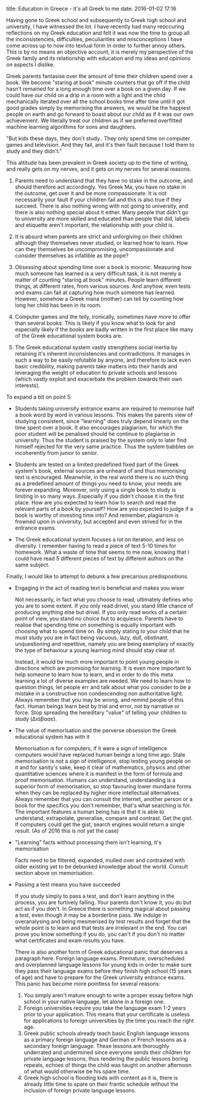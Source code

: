 title: Education in Greece - it's all Greek to me
date: 2016-01-02 17:16

Having gone to Greek school and subsequently to Greek high school and university, I have witnessed the lot. I have
recently had many reoccuring reflections on my Greek education and felt it was now the time to group
all the inconsistencies, difficulties, peculiarities and misconceptions I have come across up to now into textual form
in order to further annoy others. 
This is by no means an objective account, it is merely my perspective of the Greek family
and its relationship with education and my ideas and opinions on aspects I dislike.

Greek parents fantasise over the amount of time their children spend over a book. We become 
"staring at book" minute counters that go off if the child hasn't remained for a long
enough time over a book on a given day. If we could have
our child on a drip in a room with a light and the child mechanically iterated over all
the school books time after time until it got good grades simply by memorising the answers,
we would be the happiest people on earth and go forward to boast about our child as if it was our
own achievement. We literally treat our children as if we preferred overfitted machine learning algorithms
for sons and daughters.

"But kids these days, they don't study..
They only spend time on computer games and television. And they fail, and it's their fault because I told
them to study and they didn't."

This attitude has been prevalent in Greek society up to the time of writing, and really gets on my nerves,
and it gets on my nerves for several reasons.

1. Parents need to understand that they have no stake in the outcome, and should therefore act accordingly. Yes Greek Ma,
you have no stake in the outcome, get over it and be more compassionate.
It is not necessarily your fault if your children fail and this is also true if they succeed.
There is also nothing wrong with not going to university, and there is also nothing special about it either.
Many people that didn't go to university are more skilled and educated than people that did, labels and 
etiquette aren't important, the relationship with your child is.

2. It is absurd when parents are strict and unforgiving on their children although they themselves never studied, or
learned how to learn. How can they themselves be uncompromising, uncompassionate
and consider themselves as infallible as the pope?

3. Obsessing about spending time over a book is moronic. Measuring how much someone has learned is a very
difficult task, it is not merely a matter of counting "staring at book" minutes.
People learn different things, at different rates, from various sources.
And anyhow, even tests and exams can fail at capturing how much someone has learned. However, somehow 
a Greek mana (mother) can tell by counting how long her child has been in its room.

4. Computer games and the telly, ironically, sometimes have more to offer than several books. This is likely
if you know what to look for and especially likely if the books are badly written in the first place
like many of the Greek educational system books are.

5. The Greek educational system vastly strengthens social inertia by retaining it's inherent inconsistencies and
contradictions. It manages in such a way to be easily refutable by anyone, and therefore to lack even
basic credibility, making parents take matters into their hands
and leveraging the weight of education to private schools and lessons (which vastly exploit and exacerbate the problem towards their own interests).

To expand a bit on point 5:

* Students taking university entrance exams are required to memorise half a book word by word in various
lessons. This makes the parents view of studying consistent, since "learning" does truly depend linearly on
the time spent over a book. It also encourages plagiarism, for which the poor student will be penalised should he
continue to plagiarise in university. Thus the student is praised by the system only to later find himself rejected
for the very same practice. Thus the system babbles on incoherently from junior to senior.

* Students are tested on a limited predefined fixed part of the Greek system's book, external sources are unheard of 
and thus memorising text is encouraged.
Meanwhile, in the real world there is no such thing as a predefined amount of things you need to know,
your needs are forever expanding. Moreover, only using a single book to study is limiting in so many ways.
Especially if you didn't choose it in the first place. How are you expected to learn how to search and read
the relevant parts of a book by yourself? How are you expected to judge if a book is worthy of investing time
into? And remember, plagiarism is frowned upon in university, but accepted and even strived for in the entrance exams.

* The Greek educational system focuses a lot on iteration, and less on diversity. I remember having to read a piece
of text 5-10 times for homework. What a waste of time that seems to me now, knowing that I could have read 5 different
pieces of text by different authors on the same subject.

Finally, I would like to attempt to debunk a few precarious predispositions.

* Engaging in the act of reading text is beneficial and makes you wiser

	Not necessarily, in fact what you choose to read, ultimately defines who you are to some extent.
	If you only read drivel, you stand little chance of producing anything else but drivel. If you only 
	read works of a certain point of view, you stand no choice but to acquiesce.
	Parents have to realise that spending time on something is equally important with choosing
	what to spend time on. By simply stating to your child that he must study you are in fact being vacuous,
	lazy, dull, obstinant, unquestioning and repetitive, namely you are being exemplary of exactly the type of
	behaviour a young learning mind should stay clear of.

	Instead, it would be much more important to point young people in directions which are promising for 
	learning. It is even more important to help someone to learn how to learn, and in order to do this meta 
	learning a lot of diverse examples are needed. We need to learn how to question things, let people
	err and talk about what you consider to be a mistake in a constructive non condescending non authoritative
	light. Always remember that you may be wrong, and remind people of this fact.
	Human beings learn best by trial and error, not by narrative or force. Stop spreading
	the hereditary "value" of telling your children to study (Διάβασε).

* The value of memorisation and the perverse obsession the Greek educational system has with it

	Memorisation is for computers, if it were a sign of intelligence computers would have replaced human beings
	a long time ago. Stale memorisation is not a sign of intelligence, stop testing young people
	on it and for sanity's sake, keep it clear of mathematics, physics and other quantitative sciences where it is
	manifest in the form of formula and proof memorisation. Humans can understand, understanding is a superior form
	of memorisation, so stop favouring lower mundane forms when they can be replaced by higher more intellectual
	alternatives. Always remember that you
	can consult the internet, another person or a book for the specifics you don't remember, that's what searching
	is for. The important features a human being has is that it is able to understand, extrapolate, generalise,
	compare and contrast. Get the gist. If computers could get the gist, search engines would return a single result.
	(As of 2016 this is not yet the case)

* "Learning" facts without processing them isn't learning, it's memorisation

	Facts need to be filtered, expanded, mulled over and contrasted with older existing yet to be debunked
	knowledge about the world. Consult section above on memorisation.

* Passing a test means you have succeeded

	If you study simply to pass a test, and don't learn anything in the process, you are furtively failing.
	Your parents don't know it, you do but act as if you don't.
	In Greece there is something magical about passing a test, even though it may be a borderline pass. We
	indulge in overanalysing and being mesmerised by test results and forget that the whole point is to
	learn and that tests are irrelevant in the end. You can prove you know something if you do, you can't
	if you don't no matter what certificates and exam results you have.

	There is also another form of Greek educational panic that deserves a paragraph here.
	Foreign language exams. Premature,
	overscheduled and overplanned language lessons for young kids in order to make sure they pass
	their language exams before they finish high school (15 years of age) and have to prepare
	for the Greek university entrance exams. This panic has become more pointless for several reasons:

	1. You simply aren't mature enough to write a proper essay before high school in your native language,
	let alone in a foreign one.
	2. Foreign universities require you take the language exam 1-2 years prior to your application. This means
	that your certificate is useless for applications to foreign universities by the time you reach the right
	age.
	3. Greek public schools already teach basic English language lessons as a primary foreign language
	and German or French lessons as a secondary foreign language. These lessons are thoroughly underrated
	and undermined since everyone sends their children for private language lessons,
	thus rendering the public lessons boring repeats, echoes of things the child was taught on another afternoon
	of what would otherwise be his spare time.
	4. Greek high school is flooding kids with content as it is, there is already little time to spare on their
	frantic schedule without the inclusion of foreign private language lessons.
